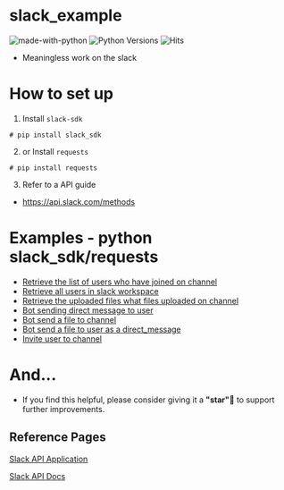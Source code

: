 # slack_example

![made-with-python][made-with-python]
![Python Versions][pyversion-button]
![Hits][hits]

[pyversion-button]: https://img.shields.io/pypi/pyversions/Markdown.svg
[made-with-python]: https://img.shields.io/badge/Made%20with-Python-1f425f.svg
[hits]: https://hits.seeyoufarm.com/api/count/incr/badge.svg?url=https%3A%2F%2Fgithub.com%2Fpassword123456%2Fslack_api_example&count_bg=%2379C83D&title_bg=%23555555&icon=&icon_color=%23E7E7E7&title=hits&edge_flat=false(https://hits.seeyoufarm.com)

- Meaningless work on the slack


# How to set up
1. Install `slack-sdk`
```
# pip install slack_sdk 
```
2. or Install `requests`
```
# pip install requests
```

3. Refer to a API guide
- https://api.slack.com/methods


# Examples - python slack_sdk/requests
- [Retrieve the list of users who have joined on channel](https://github.com/password123456/slack_api_example/tree/main/retrieve_the_list_of_users_who_have_joined_on_channel)
- [Retrieve all users in slack workspace](https://github.com/password123456/slack_api_example/tree/main/retrieve_all_users_in_slack_workspace)
- [Retrieve the uploaded files what files uploaded on channel](https://github.com/password123456/slack_api_example/tree/main/retrieve_the_uploaded_files_what_files_uploaded_on_channel)
- [Bot sending direct message to user](https://github.com/password123456/slack_api_example/tree/main/bot_sending_direct_message_to_user)
- [Bot send a file to channel](https://github.com/password123456/slack_api_example/tree/main/send_a_file_to_the_channel)
- [Bot send a file to user as a direct_message](https://github.com/password123456/slack_api_example/tree/main/send_a_file_to_the_user_as_a_direct_message)
- [Invite user to channel](https://github.com/password123456/slack_api_example/tree/main/invite-user-to-channel)
# And...
- If you find this helpful, please consider giving it a **"star"**:star2: to support further improvements.


## Reference Pages
[Slack API Application](https://api.slack.com/apps)

[Slack API Docs](http://www.slack.dev/python-slack-sdk)




